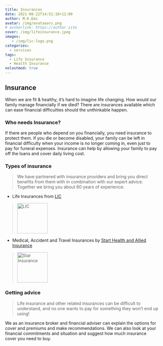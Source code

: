```yaml
---
title: Insurances
date: 2021-08-22T14:51:18+12:00
author: M.K.Das
avatar: /img/avataaars.png
# authorlink: https://author.site
cover: /img/lifeinsurance.jpeg
images:
   - /img/lic-logo.png
categories:
  - services
tags:
  - Life Insurance
  - Health Insurance
nolastmod: true
---
```

## Insurance

When we are fit & healthy, it’s hard to imagine life changing. How would our family manage financially if we died? There are insurances available which can ease financial difficulties should the unthinkable happen.

<!--more-->

### Who needs Insurance?

If there are people who depend on you financially, you need insurance to protect them. If you die or become disabled, your family can be left in financial difficulty when your income is no longer coming in, even just to pay for funeral expenses. Insurance can help by allowing your family to pay off the loans and cover daily living cost.

### Types of insurance

> We have partnered with insurance providers and bring you direct benefits from them with in combination with our expert advice. Together we bring you about 60 years of experience:

- Life Insurances from <a href="https://licindia.in/Products/Insurance-Plan" target="_blank">LIC</a>
> <img src="/img/lic-logo.png" alt="LIC" width="100"/>
- Medical, Accident and Travel Insurances by <a href="https://www.starhealth.in/" target="_blank">Start Health and Allied Insurance</a>
><img src="/img/star-logo.png" alt="Star Insurance" width="100"/>

### Getting advice
> Life insurance and other related insurances can be difficult to understand, and no one wants to pay for something they won’t end up using!

We as an insurance broker and financial adviser can explain the options for cover and premiums and make recommendations. We can also look at your financial commitments and situation and suggest how much insurance cover you need to buy. 
